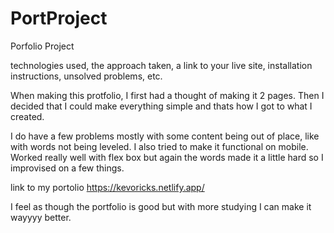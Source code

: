 # PortProject
Porfolio Project 


 technologies used, the approach taken, a link to your live site, installation instructions, unsolved problems, etc.
 
When making this protfolio, I first had a thought of making it 2 pages. Then I decided that I could make everything simple and thats how I got to 
what I created. 

I do have a few problems mostly with some content being out of place, like with words not being leveled. I also tried to make it functional 
on mobile. Worked really well with flex box but again the words made it a little hard so I improvised on a few things.

link to my portolio https://kevoricks.netlify.app/


I feel as though the portfolio is good but  with more studying I can make it wayyyy better.
